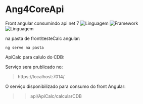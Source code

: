 # Ang4CoreApi
 Front angular consumindo api net 7  ![Linguagem](https://img.shields.io/badge/Linguagem-C%23-blue) ![Framework](https://img.shields.io/badge/Framework-Angular-red)
![Linguagem](https://img.shields.io/badge/Linguagem-TypeScript-blue)

na pasta de front\testeCalc angular:  

`ng serve na pasta`

ApiCalc para calulo do CDB: 

Serviço sera prublicado no: 

> https://localhost:7014/

O serviço disponibilizado para consumo do front Angular:

>> api/ApiCalc/calcularCDB
